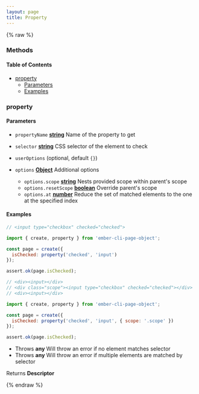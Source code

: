 ```yaml
---
layout: page
title: Property
---
```


{% raw %}
### Methods


<!-- Generated by documentation.js. Update this documentation by updating the source code. -->

#### Table of Contents

*   [property][1]
    *   [Parameters][2]
    *   [Examples][3]

### property

#### Parameters

*   `propertyName` **[string][4]** Name of the property to get
*   `selector` **[string][4]** CSS selector of the element to check
*   `userOptions`   (optional, default `{}`)
*   `options` **[Object][5]** Additional options

    *   `options.scope` **[string][4]** Nests provided scope within parent's scope
    *   `options.resetScope` **[boolean][6]** Override parent's scope
    *   `options.at` **[number][7]** Reduce the set of matched elements to the one at the specified index

#### Examples

```javascript
// <input type="checkbox" checked="checked">

import { create, property } from 'ember-cli-page-object';

const page = create({
  isChecked: property('checked', 'input')
});

assert.ok(page.isChecked);
```

```javascript
// <div><input></div>
// <div class="scope"><input type="checkbox" checked="checked"></div>
// <div><input></div>

import { create, property } from 'ember-cli-page-object';

const page = create({
  isChecked: property('checked', 'input', { scope: '.scope' })
});

assert.ok(page.isChecked);
```

*   Throws **any** Will throw an error if no element matches selector
*   Throws **any** Will throw an error if multiple elements are matched by selector

Returns **Descriptor**&#x20;

[1]: #property

[2]: #parameters

[3]: #examples

[4]: https://developer.mozilla.org/docs/Web/JavaScript/Reference/Global_Objects/String

[5]: https://developer.mozilla.org/docs/Web/JavaScript/Reference/Global_Objects/Object

[6]: https://developer.mozilla.org/docs/Web/JavaScript/Reference/Global_Objects/Boolean

[7]: https://developer.mozilla.org/docs/Web/JavaScript/Reference/Global_Objects/Number
{% endraw %}